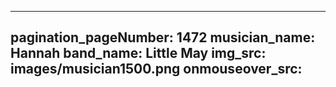 ------
pagination_pageNumber: 1472
musician_name: Hannah
band_name: Little May
img_src: images/musician1500.png
onmouseover_src: 
------